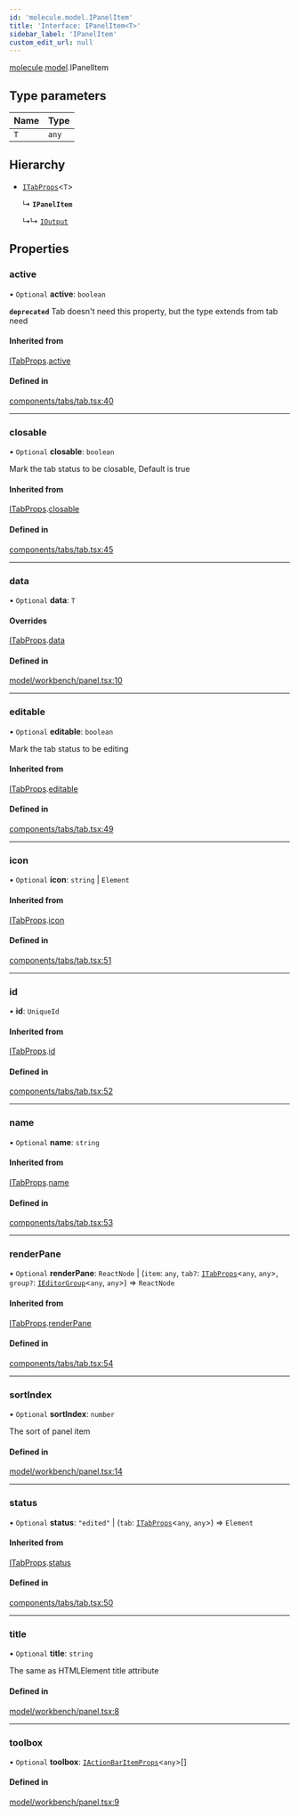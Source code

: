 ```yaml
---
id: 'molecule.model.IPanelItem'
title: 'Interface: IPanelItem<T>'
sidebar_label: 'IPanelItem'
custom_edit_url: null
---
```


[molecule](../namespaces/molecule).[model](../namespaces/molecule.model).IPanelItem

## Type parameters

| Name | Type  |
| :--- | :---- |
| `T`  | `any` |

## Hierarchy

-   [`ITabProps`](molecule.component.ITabProps)<`T`\>

    ↳ **`IPanelItem`**

    ↳↳ [`IOutput`](molecule.model.IOutput)

## Properties

### active

• `Optional` **active**: `boolean`

**`deprecated`** Tab doesn't need this property, but the type extends from tab need

#### Inherited from

[ITabProps](molecule.component.ITabProps).[active](molecule.component.ITabProps#active)

#### Defined in

[components/tabs/tab.tsx:40](https://github.com/DTStack/molecule/blob/ff1a27ef/src/components/tabs/tab.tsx#L40)

---

### closable

• `Optional` **closable**: `boolean`

Mark the tab status to be closable,
Default is true

#### Inherited from

[ITabProps](molecule.component.ITabProps).[closable](molecule.component.ITabProps#closable)

#### Defined in

[components/tabs/tab.tsx:45](https://github.com/DTStack/molecule/blob/ff1a27ef/src/components/tabs/tab.tsx#L45)

---

### data

• `Optional` **data**: `T`

#### Overrides

[ITabProps](molecule.component.ITabProps).[data](molecule.component.ITabProps#data)

#### Defined in

[model/workbench/panel.tsx:10](https://github.com/DTStack/molecule/blob/ff1a27ef/src/model/workbench/panel.tsx#L10)

---

### editable

• `Optional` **editable**: `boolean`

Mark the tab status to be editing

#### Inherited from

[ITabProps](molecule.component.ITabProps).[editable](molecule.component.ITabProps#editable)

#### Defined in

[components/tabs/tab.tsx:49](https://github.com/DTStack/molecule/blob/ff1a27ef/src/components/tabs/tab.tsx#L49)

---

### icon

• `Optional` **icon**: `string` \| `Element`

#### Inherited from

[ITabProps](molecule.component.ITabProps).[icon](molecule.component.ITabProps#icon)

#### Defined in

[components/tabs/tab.tsx:51](https://github.com/DTStack/molecule/blob/ff1a27ef/src/components/tabs/tab.tsx#L51)

---

### id

• **id**: `UniqueId`

#### Inherited from

[ITabProps](molecule.component.ITabProps).[id](molecule.component.ITabProps#id)

#### Defined in

[components/tabs/tab.tsx:52](https://github.com/DTStack/molecule/blob/ff1a27ef/src/components/tabs/tab.tsx#L52)

---

### name

• `Optional` **name**: `string`

#### Inherited from

[ITabProps](molecule.component.ITabProps).[name](molecule.component.ITabProps#name)

#### Defined in

[components/tabs/tab.tsx:53](https://github.com/DTStack/molecule/blob/ff1a27ef/src/components/tabs/tab.tsx#L53)

---

### renderPane

• `Optional` **renderPane**: `ReactNode` \| (`item`: `any`, `tab?`: [`ITabProps`](molecule.component.ITabProps)<`any`, `any`\>, `group?`: [`IEditorGroup`](molecule.model.IEditorGroup)<`any`, `any`\>) => `ReactNode`

#### Inherited from

[ITabProps](molecule.component.ITabProps).[renderPane](molecule.component.ITabProps#renderpane)

#### Defined in

[components/tabs/tab.tsx:54](https://github.com/DTStack/molecule/blob/ff1a27ef/src/components/tabs/tab.tsx#L54)

---

### sortIndex

• `Optional` **sortIndex**: `number`

The sort of panel item

#### Defined in

[model/workbench/panel.tsx:14](https://github.com/DTStack/molecule/blob/ff1a27ef/src/model/workbench/panel.tsx#L14)

---

### status

• `Optional` **status**: `"edited"` \| (`tab`: [`ITabProps`](molecule.component.ITabProps)<`any`, `any`\>) => `Element`

#### Inherited from

[ITabProps](molecule.component.ITabProps).[status](molecule.component.ITabProps#status)

#### Defined in

[components/tabs/tab.tsx:50](https://github.com/DTStack/molecule/blob/ff1a27ef/src/components/tabs/tab.tsx#L50)

---

### title

• `Optional` **title**: `string`

The same as HTMLElement title attribute

#### Defined in

[model/workbench/panel.tsx:8](https://github.com/DTStack/molecule/blob/ff1a27ef/src/model/workbench/panel.tsx#L8)

---

### toolbox

• `Optional` **toolbox**: [`IActionBarItemProps`](molecule.component.IActionBarItemProps)<`any`\>[]

#### Defined in

[model/workbench/panel.tsx:9](https://github.com/DTStack/molecule/blob/ff1a27ef/src/model/workbench/panel.tsx#L9)
